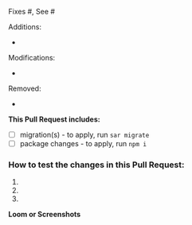 <!-- Start by describing the changes made in this Pull Request, and the reason for such changes. -->

<!-- Reference any related issues or PRs here. Each issue needs the "fixes" keyword if the PR fixes more than one thing. -->
Fixes #, See #

Additions:
<!-- List what was added. Otherwise, remove this section.-->
- 

Modifications:
<!-- List what was modified. Otherwise, remove this section.-->
- 

Removed:
<!-- List what was removed. Otherwise, remove this section.-->
- 

**This Pull Request includes:**
- [ ] migration(s) - to apply, run `sar migrate`
- [ ] package changes - to apply, run `npm i`

### How to test the changes in this Pull Request:
1.
2.
3. 

**Loom or Screenshots**
<!-- If the steps to test are complicated or the change has a visual component, add a loom or screenshot here. A "before" screenshot would also be helpful. Otherwise, remove this section.-->
